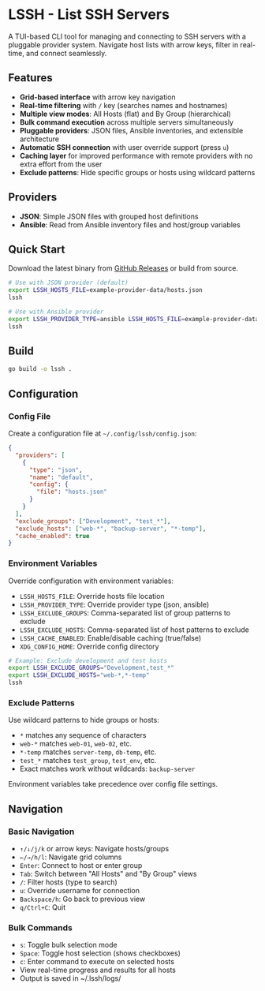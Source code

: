 # LSSH - List SSH Servers

A TUI-based CLI tool for managing and connecting to SSH servers with a pluggable provider system. Navigate host lists with arrow keys, filter in real-time, and connect seamlessly.

## Features

- **Grid-based interface** with arrow key navigation
- **Real-time filtering** with `/` key (searches names and hostnames)
- **Multiple view modes**: All Hosts (flat) and By Group (hierarchical)
- **Bulk command execution** across multiple servers simultaneously
- **Pluggable providers**: JSON files, Ansible inventories, and extensible architecture
- **Automatic SSH connection** with user override support (press `u`)
- **Caching layer** for improved performance with remote providers with no extra effort from the user
- **Exclude patterns**: Hide specific groups or hosts using wildcard patterns

## Providers

- **JSON**: Simple JSON files with grouped host definitions
- **Ansible**: Read from Ansible inventory files and host/group variables

## Quick Start

Download the latest binary from [GitHub Releases](https://github.com/tech-arch1tect/lssh/releases) or build from source.

```bash
# Use with JSON provider (default)
export LSSH_HOSTS_FILE=example-provider-data/hosts.json
lssh

# Use with Ansible provider
export LSSH_PROVIDER_TYPE=ansible LSSH_HOSTS_FILE=example-provider-data/ansible.yml
lssh
```

## Build

```bash
go build -o lssh .
```

## Configuration

### Config File

Create a configuration file at `~/.config/lssh/config.json`:

```json
{
  "providers": [
    {
      "type": "json",
      "name": "default",
      "config": {
        "file": "hosts.json"
      }
    }
  ],
  "exclude_groups": ["Development", "test_*"],
  "exclude_hosts": ["web-*", "backup-server", "*-temp"],
  "cache_enabled": true
}
```

### Environment Variables

Override configuration with environment variables:

- `LSSH_HOSTS_FILE`: Override hosts file location
- `LSSH_PROVIDER_TYPE`: Override provider type (json, ansible)
- `LSSH_EXCLUDE_GROUPS`: Comma-separated list of group patterns to exclude
- `LSSH_EXCLUDE_HOSTS`: Comma-separated list of host patterns to exclude
- `LSSH_CACHE_ENABLED`: Enable/disable caching (true/false)
- `XDG_CONFIG_HOME`: Override config directory

```bash
# Example: Exclude development and test hosts
export LSSH_EXCLUDE_GROUPS="Development,test_*"
export LSSH_EXCLUDE_HOSTS="web-*,*-temp"
lssh
```

### Exclude Patterns

Use wildcard patterns to hide groups or hosts:

- `*` matches any sequence of characters
- `web-*` matches `web-01`, `web-02`, etc.
- `*-temp` matches `server-temp`, `db-temp`, etc.
- `test_*` matches `test_group`, `test_env`, etc.
- Exact matches work without wildcards: `backup-server`

Environment variables take precedence over config file settings.

## Navigation

### Basic Navigation
- `↑/↓/j/k` or arrow keys: Navigate hosts/groups
- `←/→/h/l`: Navigate grid columns
- `Enter`: Connect to host or enter group
- `Tab`: Switch between "All Hosts" and "By Group" views
- `/`: Filter hosts (type to search)
- `u`: Override username for connection
- `Backspace/h`: Go back to previous view
- `q/Ctrl+C`: Quit

### Bulk Commands
- `s`: Toggle bulk selection mode
- `Space`: Toggle host selection (shows checkboxes)
- `c`: Enter command to execute on selected hosts
- View real-time progress and results for all hosts
- Output is saved in ~/.lssh/logs/
